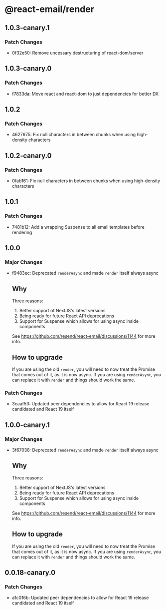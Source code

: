 # @react-email/render

## 1.0.3-canary.1

### Patch Changes

- 0f32e50: Remove uncessary destructuring of react-dom/server

## 1.0.3-canary.0

### Patch Changes

- f7833da: Move react and react-dom to just dependencies for better DX

## 1.0.2

### Patch Changes

- 4627675: Fix null characters in between chunks when using high-density characters

## 1.0.2-canary.0

### Patch Changes

- 0fab161: Fix null characters in between chunks when using high-density characters

## 1.0.1

### Patch Changes

- 7481b12: Add a wrapping Suspense to all email templates before rendering

## 1.0.0

### Major Changes

- f9483ec: Deprecated `renderAsync` and made `render` itself always async

  ## Why

  Three reasons:

  1. Better support of NextJS's latest versions
  2. Being ready for future React API deprecations
  3. Support for Suspense which allows for using async inside components

  See https://github.com/resend/react-email/discussions/1144 for more info.

  ## How to upgrade

  If you are using the old `render`, you will need to now treat the Promise
  that comes out of it, as it is now async. If you are using `renderAsync`,
  you can replace it with `render` and things should work the same.

### Patch Changes

- 3caaf53: Updated peer dependencies to allow for React 19 release candidated and React 19 itself

## 1.0.0-canary.1

### Major Changes

- 3f67038: Deprecated `renderAsync` and made `render` itself always async

  ## Why

  Three reasons:

  1. Better support of NextJS's latest versions
  2. Being ready for future React API deprecations
  3. Support for Suspense which allows for using async inside components

  See https://github.com/resend/react-email/discussions/1144 for more info.

  ## How to upgrade

  If you are using the old `render`, you will need to now treat the Promise
  that comes out of it, as it is now async. If you are using `renderAsync`,
  you can replace it with `render` and things should work the same.

## 0.0.18-canary.0

### Patch Changes

- a1c016b: Updated peer dependencies to allow for React 19 release candidated and React 19 itself
